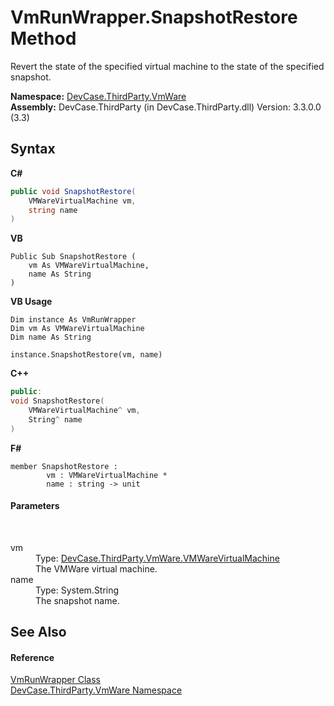 # VmRunWrapper.SnapshotRestore Method 
 

Revert the state of the specified virtual machine to the state of the specified snapshot.

**Namespace:**&nbsp;<a href="N_DevCase_ThirdParty_VmWare">DevCase.ThirdParty.VmWare</a><br />**Assembly:**&nbsp;DevCase.ThirdParty (in DevCase.ThirdParty.dll) Version: 3.3.0.0 (3.3)

## Syntax

**C#**<br />
``` C#
public void SnapshotRestore(
	VMWareVirtualMachine vm,
	string name
)
```

**VB**<br />
``` VB
Public Sub SnapshotRestore ( 
	vm As VMWareVirtualMachine,
	name As String
)
```

**VB Usage**<br />
``` VB Usage
Dim instance As VmRunWrapper
Dim vm As VMWareVirtualMachine
Dim name As String

instance.SnapshotRestore(vm, name)
```

**C++**<br />
``` C++
public:
void SnapshotRestore(
	VMWareVirtualMachine^ vm, 
	String^ name
)
```

**F#**<br />
``` F#
member SnapshotRestore : 
        vm : VMWareVirtualMachine * 
        name : string -> unit 

```


#### Parameters
&nbsp;<dl><dt>vm</dt><dd>Type: <a href="T_DevCase_ThirdParty_VmWare_VMWareVirtualMachine">DevCase.ThirdParty.VmWare.VMWareVirtualMachine</a><br />The VMWare virtual machine.</dd><dt>name</dt><dd>Type: System.String<br />The snapshot name.</dd></dl>

## See Also


#### Reference
<a href="T_DevCase_ThirdParty_VmWare_VmRunWrapper">VmRunWrapper Class</a><br /><a href="N_DevCase_ThirdParty_VmWare">DevCase.ThirdParty.VmWare Namespace</a><br />
